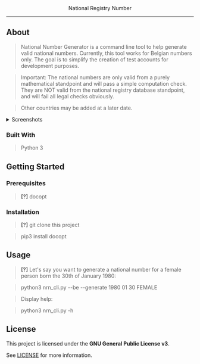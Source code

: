 
<div align="center">
  National Registry Number
  <br />
</div>



---

## About


> National Number Generator is a command line tool to help generate valid national numbers.
> Currently, this tool works for Belgian numbers only.
> The goal is to simplify the creation of test accounts for development purposes.

> Important: The national numbers are only valid from a purely mathematical standpoint and will pass a simple computation check.
> They are NOT valid from the national registry database standpoint, and will fail all legal checks obviously.

> Other countries may be added at a later date.

<details>
<summary>Screenshots</summary>
<br>

| <img src="docs/images/nrn.png" title="Home Page" width="100%"> | <img src="docs/images/nrn.png" title="Login Page" width="100%"> |

</details>

### Built With

> Python 3

## Getting Started

### Prerequisites

> **[?]**
> docopt

### Installation

> **[?]**
> git clone this project

> pip3 install docopt

## Usage

> **[?]**
> Let's say you want to generate a national number for a female person born the 30th of January 1980:

> python3 nrn_cli.py --be --generate 1980 01 30 FEMALE

> Display help: 

> python3 nrn_cli.py -h


## License

This project is licensed under the **GNU General Public License v3**.

See [LICENSE](LICENSE) for more information.


